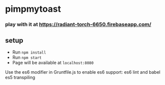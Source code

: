 # pimpmytoast

### play with it at https://radiant-torch-6650.firebaseapp.com/

## setup

- Run `npm install`
- Run `npm start`
- Page will be available at `localhost:8080`

Use the es6 modifier in Gruntfile.js to enable es6 support: es6 lint and babel es5 transpiling
